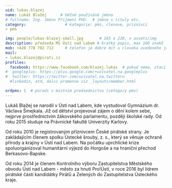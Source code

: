 ```yaml
---
uid: lukas.blazej
name: Lukáš Blažej  	# běžně používáné jméno
# fullname: Ing. Jméno Příjmení PhD.  # jméno s tituly etc.
category:                 # kategorie: pms, clenove, priznivci
- pms

img: people/lukas-blazej-small.jpg       # 165 x 220, v assets/img
description: předseda MS Ústí nad Labem # kratký popis, max 160 znaků
mob: +420 778 702 712     # telefon je dobre mit u cloveka uvedeneho jako lokalni kontakt v links.yaml
mail:
- lukas.blazej@pirati.cz
profiles:
  facebook: https://www.facebook.com/blazej.lukas  # pokud nema, staci smazat tuto radku
#  googleplus: https://plus.google.com/+uzivatel.na.googleplus
#  twitter: https://twitter.com/uzivatel.na.twitteru
  #linkedin, atd, dalsi promenne viz _layouts/member.html

ordpms: 1  # poradi v mistnim predsednictvu (cetegory pms)
---
```


 Lukáš Blažej se narodil v Ústí nad Labem, kde vystudoval Gymnázium dr. Václava Šmejkala. Již od dětství projevoval zájem o dění kolem sebe, nejprve prostřednictvím žákovského parlamentu, později školské rady. Od roku 2015 studuje na Právnické fakultě Univerzity Karlovy.

Od roku 2010 je registrovaným příznivcem České pirátské strany. Je zakládajícím členem spolku Ústecké šrouby, z. s., který se věnuje ochraně přírody a krajiny v Ústí nad Labem. Na počátku uprchlické krize spoluorganizoval humanitární výjezd do Horgoše a na hraniční přechod Berkasovo-Bapske.

Od roku 2014 je členem Kontrolního výboru Zastupitelstva Městského obvodu Ústí nad Labem - město za hnutí Pro!Ústí, v roce 2016 byl lídrem pirátské části kandidátky Pirátů a Zelených do Zastupitelstva Ústeckého kraje. 
